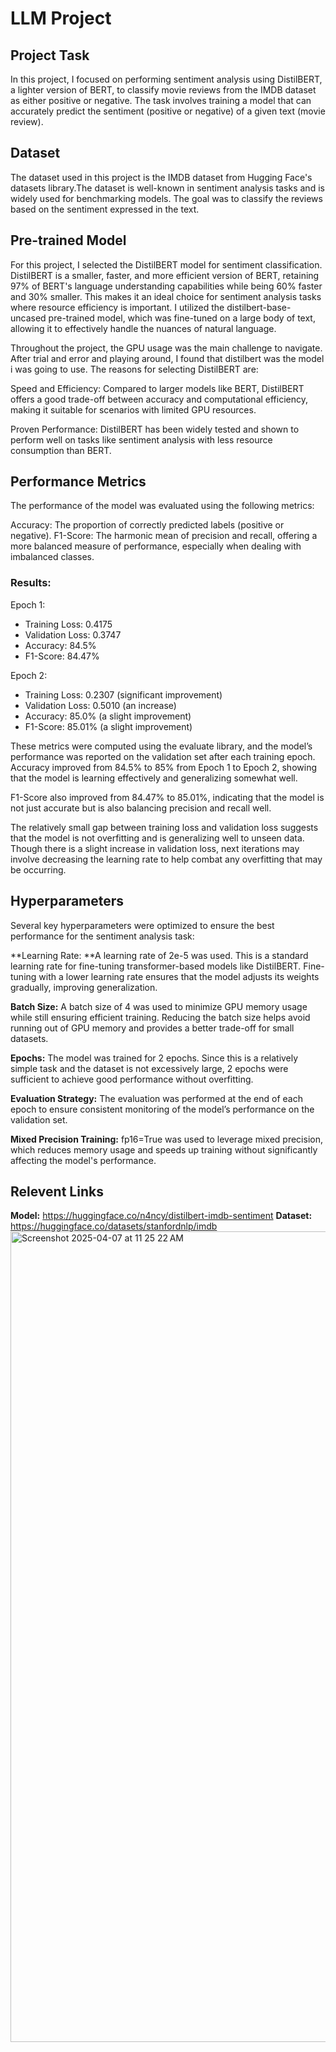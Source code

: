 # LLM Project

## Project Task
In this project, I focused on performing sentiment analysis using DistilBERT, a lighter version of BERT, to classify movie reviews from the IMDB dataset as either positive or negative. The task involves training a model that can accurately predict the sentiment (positive or negative) of a given text (movie review).

## Dataset
The dataset used in this project is the IMDB dataset from Hugging Face's datasets library.The dataset is well-known in sentiment analysis tasks and is widely used for benchmarking models. The goal was to classify the reviews based on the sentiment expressed in the text.
## Pre-trained Model
For this project, I selected the DistilBERT model for sentiment classification. DistilBERT is a smaller, faster, and more efficient version of BERT, retaining 97% of BERT's language understanding capabilities while being 60% faster and 30% smaller. This makes it an ideal choice for sentiment analysis tasks where resource efficiency is important.
I utilized the distilbert-base-uncased pre-trained model, which was fine-tuned on a large body of text, allowing it to effectively handle the nuances of natural language.

Throughout the project, the GPU usage was the main challenge to navigate. After trial and error and playing around, I found that distilbert was the model i was going to use.
The reasons for selecting DistilBERT are:

Speed and Efficiency: Compared to larger models like BERT, DistilBERT offers a good trade-off between accuracy and computational efficiency, making it suitable for scenarios with limited GPU resources.

Proven Performance: DistilBERT has been widely tested and shown to perform well on tasks like sentiment analysis with less resource consumption than BERT.

## Performance Metrics
The performance of the model was evaluated using the following metrics:

Accuracy: The proportion of correctly predicted labels (positive or negative).
F1-Score: The harmonic mean of precision and recall, offering a more balanced measure of performance, especially when dealing with imbalanced classes.

### Results:
Epoch 1:
- Training Loss: 0.4175
- Validation Loss: 0.3747
- Accuracy: 84.5%
- F1-Score: 84.47%

Epoch 2:
- Training Loss: 0.2307 (significant improvement)
- Validation Loss: 0.5010 (an increase)
- Accuracy: 85.0% (a slight improvement)
- F1-Score: 85.01% (a slight improvement)

These metrics were computed using the evaluate library, and the model’s performance was reported on the validation set after each training epoch.
Accuracy improved from 84.5% to 85% from Epoch 1 to Epoch 2, showing that the model is learning effectively and generalizing somewhat well.

F1-Score also improved from 84.47% to 85.01%, indicating that the model is not just accurate but is also balancing precision and recall well.

The relatively small gap between training loss and validation loss suggests that the model is not overfitting and is generalizing well to unseen data. Though there is a slight increase in validation loss, next iterations may involve decreasing the learning rate to help combat any overfitting that may be occurring.


## Hyperparameters
Several key hyperparameters were optimized to ensure the best performance for the sentiment analysis task:

**Learning Rate: **A learning rate of 2e-5 was used. This is a standard learning rate for fine-tuning transformer-based models like DistilBERT. Fine-tuning with a lower learning rate ensures that the model adjusts its weights gradually, improving generalization.

**Batch Size:** A batch size of 4 was used to minimize GPU memory usage while still ensuring efficient training. Reducing the batch size helps avoid running out of GPU memory and provides a better trade-off for small datasets.

**Epochs:** The model was trained for 2 epochs. Since this is a relatively simple task and the dataset is not excessively large, 2 epochs were sufficient to achieve good performance without overfitting.

**Evaluation Strategy:** The evaluation was performed at the end of each epoch to ensure consistent monitoring of the model’s performance on the validation set.

**Mixed Precision Training:** fp16=True was used to leverage mixed precision, which reduces memory usage and speeds up training without significantly affecting the model's performance.

## Relevent Links
**Model:** https://huggingface.co/n4ncy/distilbert-imdb-sentiment
**Dataset:** https://huggingface.co/datasets/stanfordnlp/imdb
<img width="1297" alt="Screenshot 2025-04-07 at 11 25 22 AM" src="https://github.com/user-attachments/assets/4e86f455-2b40-41dc-89f7-1c6d161b878f" />


